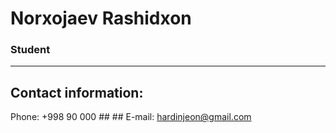 # Norxojaev Rashidxon

### Student

******

## Contact information:
Phone: +998 90 000 ## ##
E-mail: hardinjeon@gmail.com
